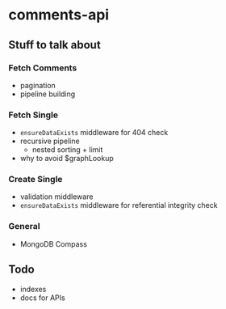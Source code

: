 # comments-api

## Stuff to talk about

### Fetch Comments
- pagination
- pipeline building

### Fetch Single
- `ensureDataExists` middleware for 404 check
- recursive pipeline
    - nested sorting + limit
- why to avoid $graphLookup

### Create Single
- validation middleware
- `ensureDataExists` middleware for referential integrity check

### General
- MongoDB Compass

## Todo
- indexes
- docs for APIs
